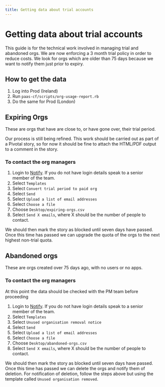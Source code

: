 ```yaml
---
title: Getting data about trial accounts
---
```


# Getting data about trial accounts

This guide is for the technical work involved in managing trial and abandoned
orgs. We are now enforcing a 3 month trial policy in order to reduce costs. We
look for orgs which are older than 75 days because we want to notify them just
prior to expiry.

## How to get the data

1. Log into Prod (Ireland)
1. Run `paas-cf/scripts/org-usage-report.rb`
1. Do the same for Prod (London)

## Expiring Orgs

These are orgs that have are close to, or have gone over, their trial period.

Our process is still being refined. This work should be carried out as part of
a Pivotal story, so for now it should be fine to attach the HTML/PDF
output to a comment in the story.

### To contact the org managers

1. Login to [Notify](https://www.notifications.service.gov.uk/sign-in). If you
   do not have login details speak to a senior member of the team.
1. Select `Templates`
1. Select `Convert trial period to paid org`
1. Select `Send`
1. Select `Upload a list of email addresses`
1. Select `Choose a file`
1. Choose `Desktop/expiring-orgs.csv`
1. Select `Send X emails`, where X should be the number of people to contact.

We should then mark the story as blocked until seven days have passed. Once
this time has passed we can upgrade the quota of the orgs to the next highest
non-trial quota.

## Abandoned orgs

These are orgs created over 75 days ago, with no users or no apps.

### To contact the org managers

At this point the data should be checked with the PM team before proceeding

1. Login to [Notify](https://www.notifications.service.gov.uk/sign-in). If you
   do not have login details speak to a senior member of the team.
1. Select `Templates`
1. Select `Unused organisation removal notice`
1. Select `Send`
1. Select `Upload a list of email addresses`
1. Select `Choose a file`
1. Choose `Desktop/abandoned-orgs.csv`
1. Select `Send X emails`, where X should be the number of people to contact.

We should then mark the story as blocked until seven days have passed. Once
this time has passed we can delete the orgs and notify them of deletion. For
notification of deletion, follow the steps above but using the template called
`Unused organisation removed`.

